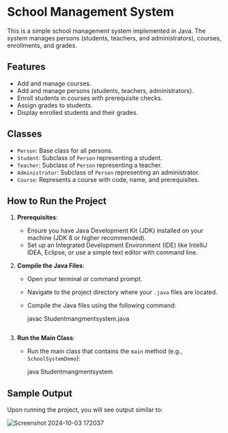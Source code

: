 # School Management System

This is a simple school management system implemented in Java. The system manages persons (students, teachers, and administrators), courses, enrollments, and grades.

## Features

- Add and manage courses.
- Add and manage persons (students, teachers, administrators).
- Enroll students in courses with prerequisite checks.
- Assign grades to students.
- Display enrolled students and their grades.

## Classes

- `Person`: Base class for all persons.
- `Student`: Subclass of `Person` representing a student.
- `Teacher`: Subclass of `Person` representing a teacher.
- `Administrator`: Subclass of `Person` representing an administrator.
- `Course`: Represents a course with code, name, and prerequisites.


## How to Run the Project

1. **Prerequisites**:
   - Ensure you have Java Development Kit (JDK) installed on your machine (JDK 8 or higher recommended).
   - Set up an Integrated Development Environment (IDE) like IntelliJ IDEA, Eclipse, or use a simple text editor with command line.



3. **Compile the Java Files**:
   - Open your terminal or command prompt.
   - Navigate to the project directory where your `.java` files are located.
   - Compile the Java files using the following command:
    
     javac Studentmangmentsystem.java
     ```

4. **Run the Main Class**:
   - Run the main class that contains the `main` method (e.g., `SchoolSystemDemo`):
    
     java Studentmangmentsystem
   

## Sample Output

Upon running the project, you will see output similar to:



![Screenshot 2024-10-03 172037](https://github.com/user-attachments/assets/e1bd3707-4bf1-4372-a8f0-9b7fccd41a88)

